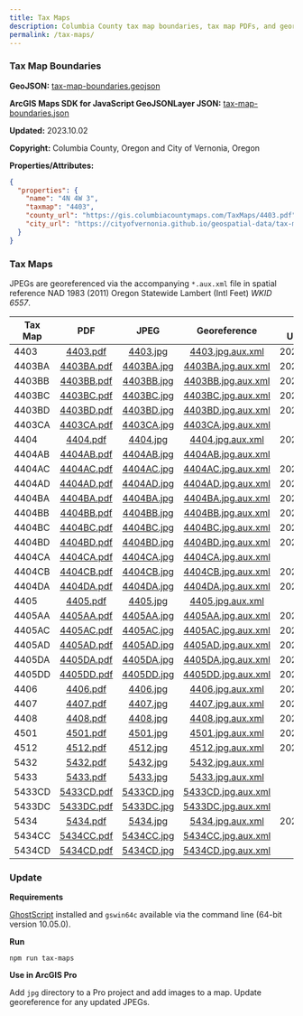 ```yaml
---
title: Tax Maps
description: Columbia County tax map boundaries, tax map PDFs, and georeferenced JPEGs within and adjacent to Vernonia City Limits.
permalink: /tax-maps/
---
```


### Tax Map Boundaries

**GeoJSON:** [tax-map-boundaries.geojson](tax-map-boundaries.geojson)

**ArcGIS Maps SDK for JavaScript GeoJSONLayer JSON:** [tax-map-boundaries.json](tax-map-boundaries.json)

**Updated:** 2023.10.02

**Copyright:** Columbia County, Oregon and City of Vernonia, Oregon

**Properties/Attributes:**

```json
{
  "properties": {
    "name": "4N 4W 3",
    "taxmap": "4403",
    "county_url": "https://gis.columbiacountymaps.com/TaxMaps/4403.pdf",
    "city_url": "https://cityofvernonia.github.io/geospatial-data/tax-maps/files/pdf/4403.pdf"
  }
}
```

### Tax Maps

JPEGs are georeferenced via the accompanying `*.aux.xml` file in spatial reference NAD 1983 (2011) Oregon Statewide Lambert (Intl Feet) _WKID 6557_.

| Tax Map |             PDF              |             JPEG             |                 Georeference                 | Last Updated |
| ------- | :--------------------------: | :--------------------------: | :------------------------------------------: | :----------: |
| 4403    |   [4403.pdf](pdf/4403.pdf)   |   [4403.jpg](jpg/4403.jpg)   |   [4403.jpg.aux.xml](jpg/4403.jpg.aux.xml)   |  2025.04.14  |
| 4403BA  | [4403BA.pdf](pdf/4403BA.pdf) | [4403BA.jpg](jpg/4403BA.jpg) | [4403BA.jpg.aux.xml](jpg/4403BA.jpg.aux.xml) |  2024.06.28  |
| 4403BB  | [4403BB.pdf](pdf/4403BB.pdf) | [4403BB.jpg](jpg/4403BB.jpg) | [4403BB.jpg.aux.xml](jpg/4403BB.jpg.aux.xml) |  2024.06.18  |
| 4403BC  | [4403BC.pdf](pdf/4403BC.pdf) | [4403BC.jpg](jpg/4403BC.jpg) | [4403BC.jpg.aux.xml](jpg/4403BC.jpg.aux.xml) |  2025.03.20  |
| 4403BD  | [4403BD.pdf](pdf/4403BD.pdf) | [4403BD.jpg](jpg/4403BD.jpg) | [4403BD.jpg.aux.xml](jpg/4403BD.jpg.aux.xml) |  2025.03.20  |
| 4403CA  | [4403CA.pdf](pdf/4403CA.pdf) | [4403CA.jpg](jpg/4403CA.jpg) | [4403CA.jpg.aux.xml](jpg/4403CA.jpg.aux.xml) |     n/a      |
| 4404    |   [4404.pdf](pdf/4404.pdf)   |   [4404.jpg](jpg/4404.jpg)   |   [4404.jpg.aux.xml](jpg/4404.jpg.aux.xml)   |  2023.06.05  |
| 4404AB  | [4404AB.pdf](pdf/4404AB.pdf) | [4404AB.jpg](jpg/4404AB.jpg) | [4404AB.jpg.aux.xml](jpg/4404AB.jpg.aux.xml) |     n/a      |
| 4404AC  | [4404AC.pdf](pdf/4404AC.pdf) | [4404AC.jpg](jpg/4404AC.jpg) | [4404AC.jpg.aux.xml](jpg/4404AC.jpg.aux.xml) |  2025.06.04  |
| 4404AD  | [4404AD.pdf](pdf/4404AD.pdf) | [4404AD.jpg](jpg/4404AD.jpg) | [4404AD.jpg.aux.xml](jpg/4404AD.jpg.aux.xml) |  2025.03.20  |
| 4404BA  | [4404BA.pdf](pdf/4404BA.pdf) | [4404BA.jpg](jpg/4404BA.jpg) | [4404BA.jpg.aux.xml](jpg/4404BA.jpg.aux.xml) |  2024.05.06  |
| 4404BB  | [4404BB.pdf](pdf/4404BB.pdf) | [4404BB.jpg](jpg/4404BB.jpg) | [4404BB.jpg.aux.xml](jpg/4404BB.jpg.aux.xml) |  2025.01.13  |
| 4404BC  | [4404BC.pdf](pdf/4404BC.pdf) | [4404BC.jpg](jpg/4404BC.jpg) | [4404BC.jpg.aux.xml](jpg/4404BC.jpg.aux.xml) |  2024.06.18  |
| 4404BD  | [4404BD.pdf](pdf/4404BD.pdf) | [4404BD.jpg](jpg/4404BD.jpg) | [4404BD.jpg.aux.xml](jpg/4404BD.jpg.aux.xml) |  2025.04.14  |
| 4404CA  | [4404CA.pdf](pdf/4404CA.pdf) | [4404CA.jpg](jpg/4404CA.jpg) | [4404CA.jpg.aux.xml](jpg/4404CA.jpg.aux.xml) |     n/a      |
| 4404CB  | [4404CB.pdf](pdf/4404CB.pdf) | [4404CB.jpg](jpg/4404CB.jpg) | [4404CB.jpg.aux.xml](jpg/4404CB.jpg.aux.xml) |  2025.03.20  |
| 4404DA  | [4404DA.pdf](pdf/4404DA.pdf) | [4404DA.jpg](jpg/4404DA.jpg) | [4404DA.jpg.aux.xml](jpg/4404DA.jpg.aux.xml) |  2025.04.21  |
| 4405    |   [4405.pdf](pdf/4405.pdf)   |   [4405.jpg](jpg/4405.jpg)   |   [4405.jpg.aux.xml](jpg/4405.jpg.aux.xml)   |     n/a      |
| 4405AA  | [4405AA.pdf](pdf/4405AA.pdf) | [4405AA.jpg](jpg/4405AA.jpg) | [4405AA.jpg.aux.xml](jpg/4405AA.jpg.aux.xml) |  2024.05.06  |
| 4405AC  | [4405AC.pdf](pdf/4405AC.pdf) | [4405AC.jpg](jpg/4405AC.jpg) | [4405AC.jpg.aux.xml](jpg/4405AC.jpg.aux.xml) |  2025.03.20  |
| 4405AD  | [4405AD.pdf](pdf/4405AD.pdf) | [4405AD.jpg](jpg/4405AD.jpg) | [4405AD.jpg.aux.xml](jpg/4405AD.jpg.aux.xml) |  2025.03.20  |
| 4405DA  | [4405DA.pdf](pdf/4405DA.pdf) | [4405DA.jpg](jpg/4405DA.jpg) | [4405DA.jpg.aux.xml](jpg/4405DA.jpg.aux.xml) |  2025.07.17  |
| 4405DD  | [4405DD.pdf](pdf/4405DD.pdf) | [4405DD.jpg](jpg/4405DD.jpg) | [4405DD.jpg.aux.xml](jpg/4405DD.jpg.aux.xml) |  2024.06.28  |
| 4406    |   [4406.pdf](pdf/4406.pdf)   |   [4406.jpg](jpg/4406.jpg)   |   [4406.jpg.aux.xml](jpg/4406.jpg.aux.xml)   |  2025.06.04  |
| 4407    |   [4407.pdf](pdf/4407.pdf)   |   [4407.jpg](jpg/4407.jpg)   |   [4407.jpg.aux.xml](jpg/4407.jpg.aux.xml)   |  2023.05.05  |
| 4408    |   [4408.pdf](pdf/4408.pdf)   |   [4408.jpg](jpg/4408.jpg)   |   [4408.jpg.aux.xml](jpg/4408.jpg.aux.xml)   |  2023.05.05  |
| 4501    |   [4501.pdf](pdf/4501.pdf)   |   [4501.jpg](jpg/4501.jpg)   |   [4501.jpg.aux.xml](jpg/4501.jpg.aux.xml)   |  2023.05.05  |
| 4512    |   [4512.pdf](pdf/4512.pdf)   |   [4512.jpg](jpg/4512.jpg)   |   [4512.jpg.aux.xml](jpg/4512.jpg.aux.xml)   |  2025.04.14  |
| 5432    |   [5432.pdf](pdf/5432.pdf)   |   [5432.jpg](jpg/5432.jpg)   |   [5432.jpg.aux.xml](jpg/5432.jpg.aux.xml)   |     n/a      |
| 5433    |   [5433.pdf](pdf/5433.pdf)   |   [5433.jpg](jpg/5433.jpg)   |   [5433.jpg.aux.xml](jpg/5433.jpg.aux.xml)   |     n/a      |
| 5433CD  | [5433CD.pdf](pdf/5433CD.pdf) | [5433CD.jpg](jpg/5433CD.jpg) | [5433CD.jpg.aux.xml](jpg/5433CD.jpg.aux.xml) |     n/a      |
| 5433DC  | [5433DC.pdf](pdf/5433DC.pdf) | [5433DC.jpg](jpg/5433DC.jpg) | [5433DC.jpg.aux.xml](jpg/5433DC.jpg.aux.xml) |     n/a      |
| 5434    |   [5434.pdf](pdf/5434.pdf)   |   [5434.jpg](jpg/5434.jpg)   |   [5434.jpg.aux.xml](jpg/5434.jpg.aux.xml)   |  2025.03.20  |
| 5434CC  | [5434CC.pdf](pdf/5434CC.pdf) | [5434CC.jpg](jpg/5434CC.jpg) | [5434CC.jpg.aux.xml](jpg/5434CC.jpg.aux.xml) |     n/a      |
| 5434CD  | [5434CD.pdf](pdf/5434CD.pdf) | [5434CD.jpg](jpg/5434CD.jpg) | [5434CD.jpg.aux.xml](jpg/5434CD.jpg.aux.xml) |     n/a      |

### Update

**Requirements**

[GhostScript](https://ghostscript.com/download.html) installed and `gswin64c` available via the command line (64-bit version 10.05.0).

**Run**

```shell
npm run tax-maps
```

**Use in ArcGIS Pro**

Add `jpg` directory to a Pro project and add images to a map. Update georeference for any updated JPEGs.
